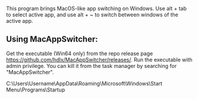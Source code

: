 This program brings MacOS-like app switching on Windows. Use alt + tab to select active app, and use alt + ~ to switch between windows of the active app.

## Using MacAppSwitcher:
Get the executable (Win64 only) from the repo release page https://github.com/hdlx/MacAppSwitcher/releases/.
Run the executable with admin privilege.
You can kill it from the task manager by searching for "MacAppSwitcher".

C:\Users\Username\AppData\Roaming\Microsoft\Windows\Start Menu\Programs\Startup
